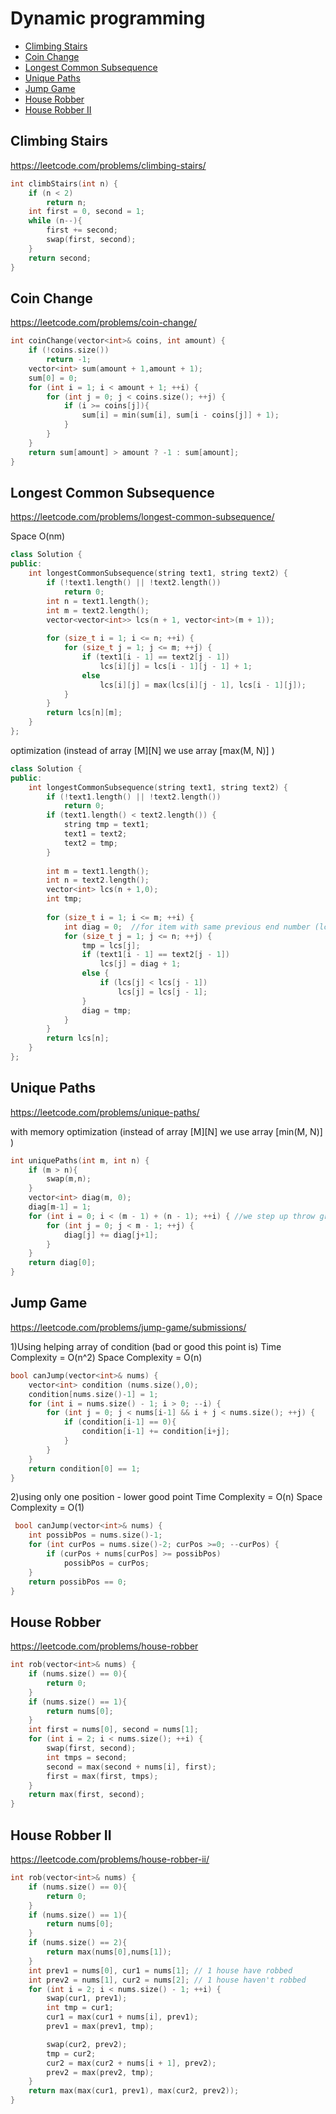 # Dynamic programming
+ [Climbing Stairs](#climbing-stairs)
+ [Coin Change](#coin-change)
+ [Longest Common Subsequence](#longest-common-subsequence)
+ [Unique Paths](#unique-paths)
+ [Jump Game](#jump-game)
+ [House Robber](#house-robber)
+ [House Robber II](#house-robber-ii)

## Climbing Stairs
https://leetcode.com/problems/climbing-stairs/
```C++
int climbStairs(int n) {
    if (n < 2)
        return n;
    int first = 0, second = 1;
    while (n--){
        first += second;
        swap(first, second);
    }
    return second;
}
 ```
## Coin Change
https://leetcode.com/problems/coin-change/ 
```C++
int coinChange(vector<int>& coins, int amount) {
    if (!coins.size())
        return -1;
    vector<int> sum(amount + 1,amount + 1);
    sum[0] = 0;
    for (int i = 1; i < amount + 1; ++i) {
        for (int j = 0; j < coins.size(); ++j) {
            if (i >= coins[j]){
                sum[i] = min(sum[i], sum[i - coins[j]] + 1);
            }
        }
    }
    return sum[amount] > amount ? -1 : sum[amount];
}
```

## Longest Common Subsequence
https://leetcode.com/problems/longest-common-subsequence/

Space O(nm)

```C++
class Solution {
public:
    int longestCommonSubsequence(string text1, string text2) {
        if (!text1.length() || !text2.length())
            return 0;
        int n = text1.length();
        int m = text2.length();
        vector<vector<int>> lcs(n + 1, vector<int>(m + 1));
        
        for (size_t i = 1; i <= n; ++i) {
            for (size_t j = 1; j <= m; ++j) {
                if (text1[i - 1] == text2[j - 1])
                    lcs[i][j] = lcs[i - 1][j - 1] + 1;
                else 
                    lcs[i][j] = max(lcs[i][j - 1], lcs[i - 1][j]);
            }
        }
        return lcs[n][m];
    }
};
```

optimization (instead of array [M][N] we use array [max(M, N)] )
```C++
class Solution {
public:
    int longestCommonSubsequence(string text1, string text2) {
        if (!text1.length() || !text2.length())
            return 0;
        if (text1.length() < text2.length()) {
            string tmp = text1;
            text1 = text2;
            text2 = tmp;
        }
        
        int m = text1.length();
        int n = text2.length();
        vector<int> lcs(n + 1,0);
        int tmp;
        
        for (size_t i = 1; i <= m; ++i) {
            int diag = 0;  //for item with same previous end number (lcs[i-1][j-1])
            for (size_t j = 1; j <= n; ++j) {
                tmp = lcs[j];
                if (text1[i - 1] == text2[j - 1])
                    lcs[j] = diag + 1;
                else {
                    if (lcs[j] < lcs[j - 1])
                        lcs[j] = lcs[j - 1];
                }
                diag = tmp;
            }
        }
        return lcs[n];
    }
};
```

## Unique Paths
https://leetcode.com/problems/unique-paths/


with memory optimization (instead of array [M][N] we use array [min(M, N)] )
```C++
int uniquePaths(int m, int n) {
    if (m > n){
        swap(m,n);
    } 
    vector<int> diag(m, 0);
    diag[m-1] = 1;
    for (int i = 0; i < (m - 1) + (n - 1); ++i) { //we step up throw grid almost twise
        for (int j = 0; j < m - 1; ++j) {
            diag[j] += diag[j+1];
        }
    }
    return diag[0];
}
```

## Jump Game
https://leetcode.com/problems/jump-game/submissions/

1)Using helping array of condition (bad or good this point is)
Time Complexity = O(n^2)
Space Complexity = O(n)

```C++
bool canJump(vector<int>& nums) {
    vector<int> condition (nums.size(),0);
    condition[nums.size()-1] = 1;
    for (int i = nums.size() - 1; i > 0; --i) {
        for (int j = 0; j < nums[i-1] && i + j < nums.size(); ++j) {
            if (condition[i-1] == 0){
                condition[i-1] += condition[i+j];
            }
        }
    }
    return condition[0] == 1;
}
```

2)using only one position - lower good point
Time Complexity = O(n)
Space Complexity = O(1)

```C++
 bool canJump(vector<int>& nums) {
    int possibPos = nums.size()-1;
    for (int curPos = nums.size()-2; curPos >=0; --curPos) {
        if (curPos + nums[curPos] >= possibPos)
            possibPos = curPos;
    }
    return possibPos == 0;
}
```

## House Robber

https://leetcode.com/problems/house-robber
```C++
int rob(vector<int>& nums) {
    if (nums.size() == 0){
        return 0;
    }
    if (nums.size() == 1){
        return nums[0];
    }
    int first = nums[0], second = nums[1];
    for (int i = 2; i < nums.size(); ++i) {
        swap(first, second);
        int tmps = second;
        second = max(second + nums[i], first);
        first = max(first, tmps);
    }
    return max(first, second);
}
```
## House Robber II

https://leetcode.com/problems/house-robber-ii/

```C++
int rob(vector<int>& nums) {
    if (nums.size() == 0){
        return 0;
    }
    if (nums.size() == 1){
        return nums[0];
    }
    if (nums.size() == 2){
        return max(nums[0],nums[1]);
    }
    int prev1 = nums[0], cur1 = nums[1]; // 1 house have robbed
    int prev2 = nums[1], cur2 = nums[2]; // 1 house haven't robbed
    for (int i = 2; i < nums.size() - 1; ++i) {
        swap(cur1, prev1);
        int tmp = cur1;
        cur1 = max(cur1 + nums[i], prev1);
        prev1 = max(prev1, tmp);

        swap(cur2, prev2);
        tmp = cur2;
        cur2 = max(cur2 + nums[i + 1], prev2);
        prev2 = max(prev2, tmp);
    }
    return max(max(cur1, prev1), max(cur2, prev2));
}
```



```C++
```


```C++
```
